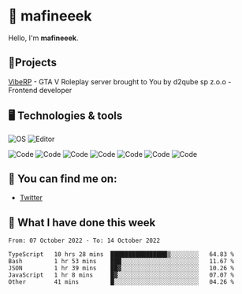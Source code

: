 # 👋 mafineeek
Hello, I'm **mafineeek**.

## 📝Projects

[VibeRP](https://v-rp.pl) - GTA V Roleplay server brought to You by d2qube sp z.o.o - Frontend developer

## 🖥️ Technologies & tools

![OS](https://img.shields.io/badge/OS-Windows-informational?style=flat&logo=OS&logoColor=white&color=2bbc8a)
![Editor](https://img.shields.io/badge/Editor-VScode-informational?style=flat&logo=Editor&logoColor=white&color=2bbc8a)

![Code](https://img.shields.io/badge/Code-Typescript-informational?style=flat&logo=Code&logoColor=white&color=2bbc8a)
![Code](https://img.shields.io/badge/Code-Javascript-informational?style=flat&logo=Code&logoColor=white&color=2bbc8a)
![Code](https://img.shields.io/badge/Code-Nodejs-informational?style=flat&logo=Code&logoColor=white&color=2bbc8a)
![Code](https://img.shields.io/badge/Code-Typescript-informational?style=flat&logo=Code&logoColor=white&color=2bbc8a) 
![Code](https://img.shields.io/badge/Code-HTML-informational?style=flat&logo=Code&logoColor=white&color=2bbc8a)
![Code](https://img.shields.io/badge/Code-CSS-informational?style=flat&logo=Code&logoColor=white&color=2bbc8a)
![Code](https://img.shields.io/badge/Code-React-informational?style=flat&logo=Code&logoColor=white&color=2bbc8a)

## 👭 You can find me on:
- [Twitter](https://twitter.com/devmafineeek)

## 📰 What I have done this week
<!--START_SECTION:waka-->

```text
From: 07 October 2022 - To: 14 October 2022

TypeScript   10 hrs 28 mins  ████████████████▒░░░░░░░░   64.83 %
Bash         1 hr 53 mins    ███░░░░░░░░░░░░░░░░░░░░░░   11.67 %
JSON         1 hr 39 mins    ██▓░░░░░░░░░░░░░░░░░░░░░░   10.26 %
JavaScript   1 hr 8 mins     █▓░░░░░░░░░░░░░░░░░░░░░░░   07.07 %
Other        41 mins         █░░░░░░░░░░░░░░░░░░░░░░░░   04.26 %
```

<!--END_SECTION:waka-->
